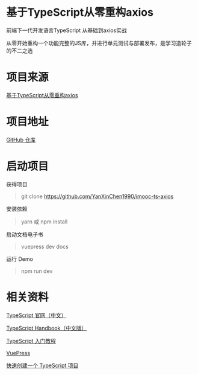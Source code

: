 # 基于TypeScript从零重构axios

前端下一代开发语言TypeScript 从基础到axios实战

从零开始重构一个功能完整的JS库，并进行单元测试与部署发布，是学习造轮子的不二之选

# 项目来源

[基于TypeScript从零重构axios](https://coding.imooc.com/class/330.html)

# 项目地址

[GitHub 仓库](https://github.com/YanXinChen1990/imooc-ts-axios)

# 启动项目

获得项目
> git clone https://github.com/YanXinChen1990/imooc-ts-axios

安装依赖
> yarn
或
> npm install

启动文档电子书
> vuepress dev docs

运行 Demo
> npm run dev

# 相关资料

[TypeScript 官网（中文）](https://www.tslang.cn/)

[TypeScript Handbook（中文版）](https://zhongsp.gitbooks.io/typescript-handbook/content/)

[TypeScript 入门教程](https://ts.xcatliu.com/)

[VuePress](https://vuepress.vuejs.org/zh/)

[快速创建一个 TypeScript 项目](https://github.com/alexjoverm/typescript-library-starter)
